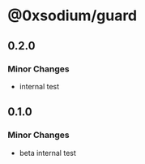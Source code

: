 # @0xsodium/guard

## 0.2.0

### Minor Changes

- internal test

## 0.1.0

### Minor Changes

- beta internal test
